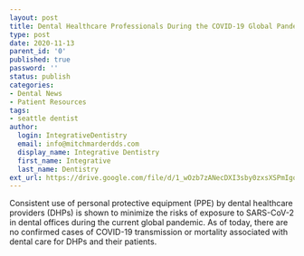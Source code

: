 ```yaml
---
layout: post
title: Dental Healthcare Professionals During the COVID-19 Global Pandemic
type: post
date: 2020-11-13
parent_id: '0'
published: true
password: ''
status: publish
categories:
- Dental News
- Patient Resources
tags:
- seattle dentist
author:
  login: IntegrativeDentistry
  email: info@mitchmarderdds.com
  display_name: Integrative Dentistry
  first_name: Integrative
  last_name: Dentistry
ext_url: https://drive.google.com/file/d/1_wOzb7zANecDXI3sby0zxsXSPmIgoRet/view?usp=drivesdk
---
```

Consistent use of personal protective equipment (PPE) by dental healthcare providers (DHPs) is shown to minimize the risks of exposure to SARS-CoV-2 in dental offices during the current global pandemic. As of today, there are no confirmed cases of COVID-19 transmission or mortality associated with dental care for DHPs and their patients.